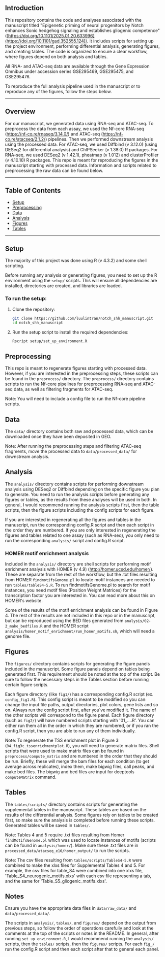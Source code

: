 ## Introduction
This repository contains the code and analyses associated with the manuscript titled "Epigenetic priming of neural progenitors by Notch enhances Sonic hedgehog signaling and establishes gliogenic competence" ([https://doi.org/10.1101/2025.01.20.633996](https://doi.org/10.1101/gad.352555.124)). It includes scripts for setting up the project environment, performing differential analysis, generating figures, and creating tables. The code is organized to ensure a clear workflow, where figures depend on both analysis and tables.

All RNA- and ATAC-seq data are available through the Gene Expression Omnibus under accession series GSE295469, GSE295475, and GSE295476.

To reproduce the full analysis pipeline used in the manuscript or to reproduce any of the figures, follow the steps below.

---

## Overview
For our manuscript, we generated data using RNA-seq and ATAC-seq. To preprocess the data from each assay, we used the Nf-core RNA-seq (https://nf-co.re/rnaseq/3.14.0/) and ATAC-seq (https://nf-co.re/atacseq/2.1.2/) pipelines. Then we performed downstream analysis using the processed data. For ATAC-seq, we used Diffbind (v 3.12.0) (using DESeq2 for differential analysis) and ChIPSeeker (v 1.38.0) R packages. For RNA-seq, we used DESeq2 (v 1.42.1), pheatmap (v 1.012) and clusterProfiler (v 4.10.10) R packages. This repo is meant for reproducing the figures in the manuscript starting with processed data. Information and scripts related to preprocessing the raw data can be found below.

---

## Table of Contents

- [Setup](#setup)
- [Preprocessing](#preprocessing)
- [Data](#data)
- [Analysis](#analysis)
- [Figures](#figures)
- [Tables](#tables)


---

## Setup
The majority of this project was done using R (v 4.3.2) and some shell scripting. 

Before running any analysis or generating figures, you need to set up the R environment using the `setup/` scripts. This will ensure all dependencies are installed, directories are created, and libraries are loaded.

### To run the setup:

1. Clone the repository:
   ```bash
   git clone https://github.com/luulintran/notch_shh_manuscript.git
   cd notch_shh_manuscript
   ```

2. Run the setup script to install the required dependencies:
    ```
    Rscript setup/set_up_environment.R
    ```

## Preprocessing

This repo is meant to regenerate figures starting with processed data. However, if you are interested in the preprocessing steps, these scripts can be found in the `preprocess/` directory. The `preprocess/` directory contains scripts to run the Nf-core pipelines for preprocessing RNA-seq and ATAC-seq data, as well as filtering fragments for ATAC-seq.

Note: You will need to include a config file to run the Nf-core pipeline scripts. 

## Data

The `data/` directory contains both raw and processed data, which can be downloaded once they have been deposited in GEO.

Note: After running the preprocessing steps and filtering ATAC-seq fragments, move the processed data to `data/processed_data/` for downstream analysis.

## Analysis

The `analysis/` directory contains scripts for performing downstream analysis using DESeq2 or Diffbind depending on the specific figure you plan to generate. You need to run the analysis scripts before generating any figures or tables, as the results from these analyses will be used in both. In general, I would recommend running the analysis scripts first, then the table scripts, then the figure scripts including the config scripts for each figure.

If you are interested in regenerating all the figures and tables in the manuscript, run the corresponding config.R script and then each script in the order they are numbered. If you are only interested in regenerating the figures and tables related to one assay (such as RNA-seq), you only need to run the corresponding `analysis/` script and config.R script.

### HOMER motif enrichment analysis
Included in the `analysis/` directory are shell scripts for performing motif enrichment analysis with HOMER (v 4.9) (http://homer.ucsd.edu/homer/). These are separate from the rest of the workflow, but the .txt files resulting from HOMER `findmotifsGenome.pl` to locate motif instances are needed to run `tables/tableS4-5.R`.  To run findmotifsGenome.pl to search for motif instances, you need motif files (Position Weight Matrices) for the transcription factor you are interested in. You can read more about this on HOMER's website. 

Some of the results of the motif enrichment analysis can be found in Figure 4. The rest of the results are not included in this repo or in the manuscript, but can be reproduced using the BED files generated from `analysis/02-2_make_bedfiles.R` and the HOMER script `analysis/homer_motif_enrichment/run_homer_motifs.sh`, which will need a genome file.

## Figures

The `figures/` directory contains scripts for generating the figure panels included in the manuscript. Some figure panels depend on tables being generated first. This requirement should be noted at the top of the script. Be sure to follow the necessary steps in the Tables section before running certain figure scripts.

Each figure directory (like `fig1/`) has a corresponding config.R script (ex. `config_fig1.R`). This config script is meant to be modified so you can change the input file paths, output directories, plot colors, gene lists and so on. Always run the config script first, after you've modified it. The name of the other scripts will correspond to the figure panel. Each figure directory (such as `fig2/`) will have numbered scripts starting with '01_....R'. You can either run them all in the order in which they are numbered, or if you ran the config.R script, then you are able to run any of them individually.

Note: To regenerate the TSS enrichment plot in Figure 3 (`04_fig3c_tssenrichmentplot.R`), you will need to generate matrix files. Shell scripts that were used to make matrix files can be found in `preprocess/compute_matrix` and are numbered in the order that they should be run. Briefly, these will merge the bam files for each condition (to get average across replicates), index them, make bigwig files, call peaks, and make bed files. The bigwig and bed files are input for deeptools `computeMatrix` command.

## Tables

The `tables/scripts/` directory contains scripts for generating the supplemental tables in the manuscript. These tables are based on the results of the differential analysis. Some figures rely on tables to be created first, so make sure the analysis is completed before running these scripts. Generated tables will be saved in `tables/`.

Note: Tables 4 and 5 require .txt files resulting from Homer `findMotifsGenome.pl` which was used to locate instances of motifs (scripts can be found in `analysis/homer/`). Make sure these .txt files are in `processed_data/atacseq_e16/homer_output/` to run the scripts.

Note: The csv files resulting from `tables/scripts/TableS4-5.R` were combined to make the xlxs files for Supplemental Tables 4 and 5. For example, the csv files for table_S4 were combined into one xlxs file, 'Table_S4_neurogenic_motifs.xlxs' with each csv file representing a tab, and the same for 'Table_S5_gliogenic_motifs.xlxs'.

## Notes
Ensure you have the appropriate data files in `data/raw_data/` and `data/processed_data/`.

The scripts in `analysis/`, `tables/`, and `figures/` depend on the output from previous steps, so follow the order of operations carefully and look at the comments at the top of the scripts or notes in the README. In general, after running `set_up_environment.R`, I would recommend running the `analysis/` scripts, then the `tables/` scripts, then the `figures/` scripts. For each `fig_/` run the config.R script and then each script after that to general each panel.
